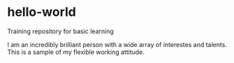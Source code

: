 # hello-world
Training repository for basic learning

I am an incredibly brilliant person with a wide array of interestes and talents.
This is a sample of my flexible working attitude.
